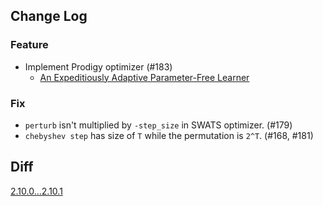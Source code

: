 ## Change Log

### Feature

* Implement Prodigy optimizer (#183)
  * [An Expeditiously Adaptive Parameter-Free Learner](https://arxiv.org/abs/2306.06101) 

### Fix

* `perturb` isn't multiplied by `-step_size` in SWATS optimizer. (#179)
* `chebyshev step` has size of `T` while the permutation is `2^T`. (#168, #181) 

## Diff

[2.10.0...2.10.1](https://github.com/kozistr/pytorch_optimizer/compare/v2.10.0...v2.10.1)
